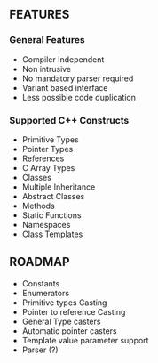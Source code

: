 ## FEATURES ##
### General Features ##
- Compiler Independent
- Non intrusive
- No mandatory parser required
- Variant based interface
- Less possible code duplication

### Supported C++ Constructs ###
- Primitive Types
- Pointer Types
- References
- C Array Types
- Classes
- Multiple Inheritance
- Abstract Classes
- Methods
- Static Functions
- Namespaces
- Class Templates

## ROADMAP ##
- Constants
- Enumerators
- Primitive types Casting
- Pointer to reference Casting
- General Type casters
- Automatic pointer casters
- Template value parameter support
- Parser (?)